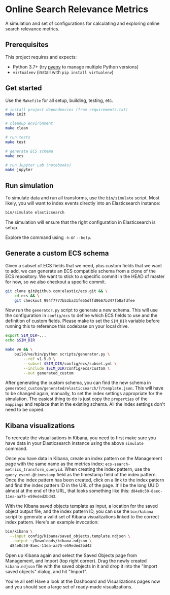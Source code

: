 # Online Search Relevance Metrics

A simulation and set of configurations for calculating and exploring online search relevance metrics.

## Prerequisites

This project requires and expects:
 - Python 3.7+ (try [pyenv](https://github.com/pyenv/pyenv) to manage multiple Python versions)
 - `virtualenv` (install with `pip install virtualenv`)

## Get started

Use the `Makefile` for all setup, building, testing, etc.

```bash
# install project dependencies (from requirements.txt)
make init

# cleanup environment
make clean

# run tests
make test

# generate ECS schema
make ecs

# run Jupyter Lab (notebooks)
make jupyter
```

## Run simulation

To simulate data and run all transforms, use the `bin/simulate` script. Most likely, you will want to index events directly into an Elasticsearch instance:

```bash
bin/simulate elasticsearch
```

The simulation will ensure that the right configuration in Elasticsearch is setup.

Explore the command using `-h` or `--help`.

## Generate a custom ECS schema

Given a subset of ECS fields that we need, plus custom fields that we want to add, we can generate an ECS compatible schema from a clone of the ECS repository. We want to stick to a specific commit in the HEAD of master for now, so we also checkout a specific commit.

``` bash
git clone git@github.com:elastic/ecs.git && \
    cd ecs && \
    git checkout 994f7777b53ba31fe55dffd0667b347fb8afdfee
```

Now run the `generator.py` script to generate a new schema. This will use the configuration in `config/ecs` to define which ECS fields to use and the definition of custom fields. Please make to set the `SIM_DIR` variable before running this to reference this codebase on your local drive.

```bash
export SIM_DIR=...
echo $SIM_DIR
```

```bash
make ve && \
    build/ve/bin/python scripts/generator.py \
        --ref v1.5.0 \
        --subset $SIM_DIR/config/ecs/subset.yml \
    	--include $SIM_DIR/config/ecs/custom \
    	--out generated_custom
``` 

After generating the custom schema, you can find the new schema in `generated_custom/generated/elasticsearch/7/template.json`. This will have to be changed again, manually, to set the index settings appropriate for the simulation. The easiest thing to do is just copy the `properties` of the `mappings` and replace that in the existing schema. All the index settings don't need to be copied.

## Kibana visualizations

To recreate the visualisations in Kibana, you need to first make sure you have data in your Elasticsearch instance using the above `simulate` command.

Once you have data in Kibana, create an index pattern on the Management page with the same name as the metrics index: `ecs-search-metrics_transform_queryid`. When creating the index pattern, use the `query_event.@timestamp` field as the timestamp field of the index pattern. Once the index pattern has been created, click on a link to the index pattern and find the index pattern ID in the URL of the page. It'll be the long UUID almost at the end of the URL, that looks something like this: `d84e0c50-8aec-11ea-aa75-e59eded2bd43`.

With the Kibana saved objects template as input, a location for the saved object output file, and the index pattern ID, you can use the `bin/kibana` script to generate a valid set of Kibana visualizations linked to the correct index pattern. Here's an example invocation:

```bash
bin/kibana \
  --input config/kibana/saved_objects.template.ndjson \
  --output ~/Downloads/kibana.ndjson \
  d84e0c50-8aec-11ea-aa75-e59eded2bd43
```

Open up Kibana again and select the Saved Objects page from Management, and Import (top right corner). Drag the newly created `kibana.ndjson` file with the saved objects in it and drop it into the "Import saved objects" dialog, and hit "Import".

You're all set! Have a look at the Dashboard and Visualizations pages now and you should see a large set of ready-made visualizations. 
